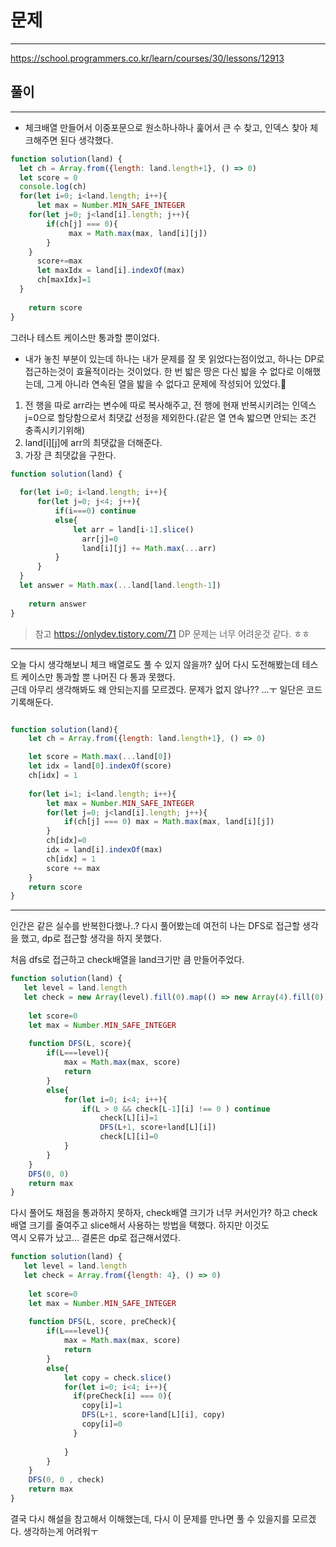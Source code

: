 # 문제
---
https://school.programmers.co.kr/learn/courses/30/lessons/12913



## 풀이
---
- 체크배열 만들어서 이중포문으로 원소하나하나 훑어서 큰 수 찾고, 인덱스 찾아 체크해주면 된다 생각했다.
```jsx
function solution(land) {
  let ch = Array.from({length: land.length+1}, () => 0) 
  let score = 0
  console.log(ch)
  for(let i=0; i<land.length; i++){
      let max = Number.MIN_SAFE_INTEGER
    for(let j=0; j<land[i].length; j++){
        if(ch[j] === 0){
             max = Math.max(max, land[i][j])
        }
    }
      score+=max
      let maxIdx = land[i].indexOf(max)
      ch[maxIdx]=1
  }  
    
    return score
}
```

그러나 테스트 케이스만 통과할 뿐이었다. 

- 내가 놓친 부분이 있는데 하나는 내가 문제를 잘 못 읽었다는점이었고, 하나는 DP로 접근하는것이 효율적이라는 것이었다.
한 번 밟은 땅은 다신 밟을 수 없다로 이해했는데, 그게 아니라 연속된 열을 밟을 수 없다고 문제에 작성되어 있었다.🤣

1. 전 행을 따로 arr라는 변수에 따로 복사해주고, 전 행에 현재 반복시키려는 인덱스 j=0으로 할당함으로서 최댓값 선정을 제외한다.(같은 열 연속 밟으면 안되는 조건 충족시키기위해)
2. land[i][j]에 arr의 최댓값을 더해준다.
3. 가장 큰 최댓값을 구한다.
```jsx
function solution(land) {
 
  for(let i=0; i<land.length; i++){
      for(let j=0; j<4; j++){
          if(i===0) continue
          else{
              let arr = land[i-1].slice()
                arr[j]=0
                land[i][j] += Math.max(...arr)
          }
      }
  }
  let answer = Math.max(...land[land.length-1])
    
    return answer
}
```

> 참고
> https://onlydev.tistory.com/71
DP 문제는 너무 어려운것 같다. ㅎㅎ








----------------
오늘 다시 생각해보니 체크 배열로도 풀 수 있지 않을까? 싶어 다시 도전해봤는데 테스트 케이스만 통과할 뿐 나머진 다 통과 못했다.<br/>
근데 아무리 생각해봐도 왜 안되는지를 모르겠다. 문제가 없지 않나?? ...ㅜ 일단은 코드 기록해둔다.
```jsx

function solution(land){
    let ch = Array.from({length: land.length+1}, () => 0)

    let score = Math.max(...land[0])
    let idx = land[0].indexOf(score)
    ch[idx] = 1
    
    for(let i=1; i<land.length; i++){
        let max = Number.MIN_SAFE_INTEGER
        for(let j=0; j<land[i].length; j++){
            if(ch[j] === 0) max = Math.max(max, land[i][j])
        }
        ch[idx]=0
        idx = land[i].indexOf(max)
        ch[idx] = 1
        score += max
    }
    return score
}
```
-----
인간은 같은 실수를 반복한다했나..? 
다시 풀어봤는데 여전히 나는 DFS로 접근할 생각을 했고, dp로 접근할 생각을 하지 못했다. 

처음 dfs로 접근하고 check배열을 land크기만 큼 만들어주었다.
```jsx
function solution(land) {
   let level = land.length
   let check = new Array(level).fill(0).map(() => new Array(4).fill(0));
   
    let score=0
    let max = Number.MIN_SAFE_INTEGER
    
    function DFS(L, score){
        if(L===level){
            max = Math.max(max, score)
            return 
        }
        else{
            for(let i=0; i<4; i++){
                if(L > 0 && check[L-1][i] !== 0 ) continue
                    check[L][i]=1
                    DFS(L+1, score+land[L][i])
                    check[L][i]=0
            }
        }
    }
    DFS(0, 0)
    return max
}
```

다시 풀어도 채점을 통과하지 못하자, check배열 크기가 너무 커서인가? 하고 check배열 크기를 줄여주고 slice해서 사용하는 방법을 택했다. 하지만 이것도<br/>
역시 오류가 났고... 결론은 dp로 접근해서였다. 
```jsx
function solution(land) {
   let level = land.length
   let check = Array.from({length: 4}, () => 0)
   
    let score=0
    let max = Number.MIN_SAFE_INTEGER
    
    function DFS(L, score, preCheck){
        if(L===level){
            max = Math.max(max, score)
            return 
        }
        else{
            let copy = check.slice()
            for(let i=0; i<4; i++){
              if(preCheck[i] === 0){
                copy[i]=1
                DFS(L+1, score+land[L][i], copy)
                copy[i]=0
              }
           
            }
        }
    }
    DFS(0, 0 , check)
    return max
}
```

결국 다시 해설을 참고해서 이해했는데, 다시 이 문제를 만나면 풀 수 있을지를 모르겠다. 생각하는게 어려워ㅜ
